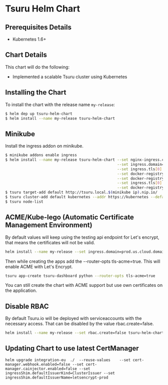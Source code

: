 # Tsuru Helm Chart

## Prerequisites Details
* Kubernetes 1.6+

## Chart Details
This chart will do the following:

* Implemented a scalable Tsuru cluster using Kubernetes

## Installing the Chart

To install the chart with the release name `my-release`:

```bash
$ helm dep up tsuru-helm-chart
$ helm install --name my-release tsuru-helm-chart
```

## Minikube

Install the ingress addon on minikube.

```bash
$ minikube addons enable ingress
$ helm install --name my-release tsuru-helm-chart --set nginx-ingress.controller.service.type=NodePort \
                                                  --set ingress.domain=local.$(minikube ip).nip.io \
                                                  --set ingress.tls[0].hosts[0]=tsuru.local.$(minikube ip).nip.io \
                                                  --set docker-registry.ingress.hosts[0]=registry.local.$(minikube ip).nip.io \
                                                  --set docker-registry.ingress.tls[0].hosts[0]=registry.local.$(minikube ip).nip.io \
                                                  --set ingress.tls[0].secretName=tsuru-api \
                                                  --set docker-registry.ingress.tls[0].secretName=registry-tls
$ tsuru target-add default http://tsuru.local.$(minikube ip).nip.io/
$ tsuru cluster-add default kubernetes --addr https://kubernetes --default --cacert ~/.minikube/ca.crt --clientkey /root/.minikube/client.key --clientcert  /root/.minikube/client.crt
$ tsuru node-list
```

## ACME/Kube-lego (Automatic Certificate Management Environment)

By default values will keep using the testing api endpoint for Let's encrypt, that means the certificates will not be valid.

```bash
helm install --name my-release --set ingress.domain=prod.us.cloud.domain.com,kube-lego.config.LEGO_EMAIL=admin@domain.com,kube-lego.config.LEGO_URL=https://acme-v01.api.letsencrypt.org/directory tsuru-helm-chart
```

Then while creating the apps add the --router-opts tls-acme=true. This will enable ACME with Let's Encrypt.

```bash
tsuru app-create tsuru-dashboard python --router-opts tls-acme=true
```

You can still create the chart with ACME support but use own certificates on the application.

## Disable RBAC

By default Tsuru.io will be deployed with serviceaccounts with the necessary access. That can be disabled by the value rbac.create=false.

```bash
helm install --name my-release --set rbac.create=false tsuru-helm-chart
```

## Updating Chart to use latest CertManager

```
helm upgrade integration-eu  ./  --reuse-values    --set cert-manager.webhook.enabled=false --set cert-manager.cainjector.enabled=false --set ingressShim.defaultIssuerKind=ClusterIssuer --set ingressShim.defaultIssuerName=letsencrypt-prod
```
